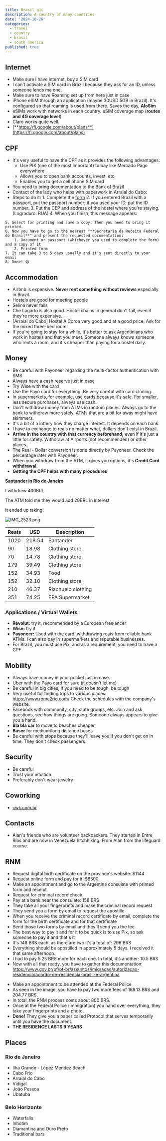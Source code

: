 ```yaml
---
title: Brasil 🇧🇷
description: A country of many countries
date: '2024-10-26'
categories:
  - travel
  - country
  - brasil
  - south america
published: true
---
```


<script context="module">
    import PostImage from "$lib/ui/custom/PostImage.svelte";
</script>

<PostImage src="/images/capoeira.png" alt="capoeira" description="Capoeira group in Itacaré, by Juanma Antonellini"/>

## Internet

- Make sure I have internet, buy a SIM card
- I can't activate a SIM card in Brazil because they ask for an ID, unless someone lends me one.
- Make sure to have Roaming set up from here just in case
- iPhone eSIM through an application (maybe 30USD 5GB in Brazil). It's configured so that roaming is used from there. Saves the day, **AloSim**
- eSIMs work with networks in each country. eSIM coverage map (**routes and 4G coverage level**)
- Claro works quite well.
- [**https://fi.google.com/about/plans**](https://fi.google.com/about/plans)

## CPF

- It's very useful to have the CPF as it provides the following advantages:
  - Use PIX (one of the most important) to pay like Mercado Pago everywhere
  - Allows you to open bank accounts, invest, etc.
  - Enables you to get a cell phone SIM card
- You need to bring documentation to the Bank of Brazil
- Contact of the lady who helps with paperwork in Arraial do Cabo:
- Steps to do it: 1. Complete the [form](https://servicos.receita.fazenda.gov.br/Servicos/CPF/InscricaoCpfEstrangeiro/default.asp) 2. If you entered Brazil with a passport, put the passport number; if you used your ID, put the ID number. 3. Put the CEP and address of the hostel where you're staying. (Lograduro: RUA) 4. When you finish, this message appears:

<PostImage src="/src/countries/br/cpf.png" alt="CPF" description="Required document for ID"/>
        
    5. Select for printing and save a copy. Then you need to bring it printed.
    6. Now you have to go to the nearest "**Secretaria da Receita Federal do Brasil**" and present the requested documentation:
        1. Document or passport (whichever you used to complete the form) and a copy of it
        2. Printed form
    7. It can take 3 to 5 days usually and it's sent directly to your email
    8. Done! 😄

## Accommodation

- Airbnb is expensive. **Never rent something without reviews** especially in Brazil.
- Hostels are good for meeting people
- Selina never fails
- Che Lagarto is also good. Hostel chains in general don't fail, even if they're more expensive.
- [Arraial do Cabo] Hostel A Coroa very good and at a good price. Ask for the mixed three-bed room.
- If you're going to stay for a while, it's better to ask Argentinians who work in hostels and that you meet. Someone always knows someone who rents a room, and it's cheaper than paying for a hostel daily.

## Money

- Be careful with Payoneer regarding the multi-factor authentication with SMS
- Always have a cash reserve just in case
- Try Wise with the card
- Use the Payo card for everything. Be very careful with card cloning.
- In supermarkets, for example, use cards because it's safe. For smaller, less secure purchases, always use cash.
- Don't withdraw money from ATMs in random places. Always go to the bank to withdraw more safely. ATMs that are a bit far away might have skimmers.
- It's a bit of a lottery how they charge interest. It depends on each bank.
- I have to exchange to reais no matter what, dollars don't exist in Brazil.
- **Arrive in the country with that currency beforehand,** even if it's just a little for safety. Withdraw at Airports (not recommended) or other places.
- The Real - Dollar conversion is done directly by Payoneer. Check the percentage later with Payoneer.
- When you withdraw from the ATM, it gives you options, it's **Credit Card withdrawal**.
- **Getting the CPF helps with many procedures**

**Santander in Rio de Janeiro**

I withdrew 400BRL

The ATM told me they would add 20BRL in interest

It ended up taking:

![IMG_2523.png](https://prod-files-secure.s3.us-west-2.amazonaws.com/b5ef7771-13c8-419f-9deb-38b3d86cfd22/b311d8b8-8ce0-47dc-823c-12c0379b0213/IMG_2523.png)

| Reais | USD    | Description        |
| ----- | ------ | ------------------ |
| 1020  | 218.54 | Santander          |
| 90    | 18.98  | Clothing store     |
| 70    | 14.78  | Clothing store     |
| 179   | 39.49  | Clothing store     |
| 152   | 34.93  | Food               |
| 152   | 32.10  | Clothing store     |
| 210   | 46.37  | Riachuelo clothing |
| 351   | 74.25  | EPA Supermarket    |

### Applications / Virtual Wallets

- **Revolut:** try it, recommended by a European freelancer
- **Wise:** try it
- **Payoneer:** Used with the card, withdrawing reais from reliable bank ATMs. I can also pay in supermarkets and reputable businesses.
- For Brazil, you must use Pix, and as a requirement, you need to have a CPF

## Mobility

- Always have money in your pocket just in case.
- Uber with the Payo card for sure (it doesn't let me)
- Be careful in big cities, if you need to be tough, be tough
- Very useful for finding trips to various places: https://www.rome2rio.com/
  Check the schedules with the company's website.
- Facebook with community, city, state groups, etc. Join and ask questions, see how things are going. Someone always appears to give you a hand.
- **Bla bla car** to move to beaches cheaper
- **Buser** for medium/long distance buses
- Be careful with stops because they'll leave you if you don't get on in time. They don't check passengers.

## Security

- Be careful
- Trust your intuition
- Preferably don't wear jewelry

## Coworking

- [cwk.com.br](http://cwk.com.br/)

## Contacts

- Alan's friends who are volunteer backpackers. They started in Entre Ríos and are now in Venezuela hitchhiking. From Alan from the lifeguard course.

## RNM

- Request digital birth certificate on the province's website: $1144
- Request online form and pay for it: $8500
- Make an appointment and go to the Argentine consulate with printed form and receipt
- Request for criminal record check
- Pay at a bank near the consulate: 158 BRS
- They take all your fingerprints and make the criminal record request
- They send you a form by email to request the apostille
- When you receive the criminal record certificate by email, complete the form for the birth certificate and for that certificate
- Send those two forms by email and they'll send you the fee
- The best way to pay it and for it to be quick is to use Pix, so ask someone to pay it and that's it
- It's 148 BRS each, as there are two it's a total of: 296 BRS
- Everything should be apostilled in approximately 5 days. I received it that same afternoon.
- I had to pay 5.25 BRS more for each one. In total, it's another: 10.5 BRS
- Now with all that ready, you have to gather this documentation:
  https://www.gov.br/pf/pt-br/assuntos/imigracao/autorizacao-residencia/acordo-de-residencia-brasil-e-argentina

<PostImage src="/src/countries/br/residencia.png" alt="residence" description="Residence document"/>

- Make an appointment to be attended at the Federal Police
- As seen in the image, you have to pay two more fees of 168.13 BRS and 204.77 BRS.
- In total, the RNM process costs about 800 BRS.
- Once at the Federal Police (immigration) you hand over everything, they take your fingerprints and a photo.
- **Done!** They give you a paper called Protocol that serves temporarily until you have the document.
- **THE RESIDENCE LASTS 9 YEARS**

## Places

### Rio de Janeiro

- Ilha Grande - López Mendez Beach
- Cabo Frio
- Arraial do Cabo
- Vidigal
- João Pessoa
- Ubatuba

### **Belo Horizonte**

- Waterfalls
- Inhotim
- Diamantina and Ouro Preto
- Traditional bars
